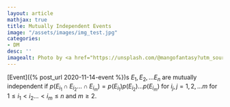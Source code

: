 ```yaml
---
layout: article
mathjax: true
title: Mutually Independent Events
image: "/assets/images/img_test.jpg"
categories:
- DM
desc: '' 
imagealt: Photo by <a href="https://unsplash.com/@mangofantasy?utm_source=unsplash&utm_medium=referral&utm_content=creditCopyText">Tim Johnson</a> on <a href="https://unsplash.com/s/photos/logic?utm_source=unsplash&utm_medium=referral&utm_content=creditCopyText">Unsplash</a>
---
```


[Event]({% post_url 2020-11-14-event %})s $E_1, E_2, \dots E_n$ are mutually independent if $p(E_{i_1} \cap E_{i_2} \dots \cap E_{i_m}) = p(E_{i_1})p(E_{i_2}) \dots p(E_{i_m})$ for $i_j, j = 1, 2, \dots m$ for $1 \le i_1 < i_2 \dots < i_m \le n$ and $m \ge 2$.